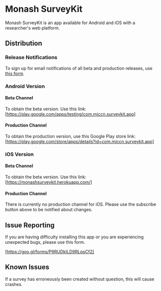 
# Monash SurveyKit

Monash SurveyKit is an app available for Android and iOS with a researcher's web platform.

## Distribution

### Release Notifications

To sign up for email notifications of all beta and production releases, use [this form](http://eepurl.com/cKrZH1).

### Android Version

#### Beta Channel

To obtain the beta version. Use this link:
[https://play.google.com/apps/testing/com.miccn.surveykit.app]

#### Production Channel

To obtain the production version, use this Google Play store link:
[https://play.google.com/store/apps/details?id=com.miccn.surveykit.app]

### iOS Version

#### Beta Channel

To obtain the beta version. Use this link:
[https://monashsurveykit.herokuapp.com/]

#### Production Channel

There is currently no production channel for iOS. Please use the subscribe button above to be notified about changes.

## Issue Reporting
If you are having difficulty installing this app or you are experiencing unexpected bugs, please use this form.

[https://goo.gl/forms/P9RUDkILD9RLpsCf2]

## Known Issues
If a survey has erroneously been created without question, this will cause crashes.

